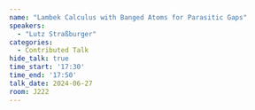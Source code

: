 ```yaml
---
name: "Lambek Calculus with Banged Atoms for Parasitic Gaps"
speakers:
  - "Lutz Straßburger"
categories:
  - Contributed Talk
hide_talk: true
time_start: '17:30'
time_end: '17:50'
talk_date: 2024-06-27
room: J222
---
```



